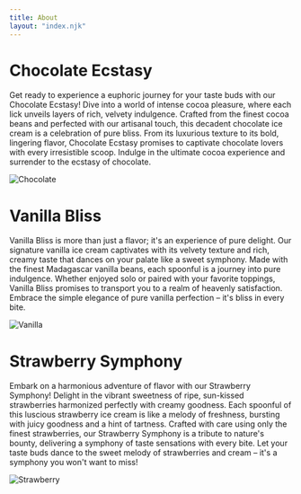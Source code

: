 ```yaml
---
title: About
layout: "index.njk"
---
```


# Chocolate Ecstasy

Get ready to experience a euphoric journey for your taste buds with our Chocolate Ecstasy! Dive into a world of intense cocoa pleasure, where each lick unveils layers of rich, velvety indulgence. Crafted from the finest cocoa beans and perfected with our artisanal touch, this decadent chocolate ice cream is a celebration of pure bliss. From its luxurious texture to its bold, lingering flavor, Chocolate Ecstasy promises to captivate chocolate lovers with every irresistible scoop. Indulge in the ultimate cocoa experience and surrender to the ecstasy of chocolate.

<img src="../img/Chocolate.png" alt="Chocolate">

# Vanilla Bliss

Vanilla Bliss is more than just a flavor; it's an experience of pure delight. Our signature vanilla ice cream captivates with its velvety texture and rich, creamy taste that dances on your palate like a sweet symphony. Made with the finest Madagascar vanilla beans, each spoonful is a journey into pure indulgence. Whether enjoyed solo or paired with your favorite toppings, Vanilla Bliss promises to transport you to a realm of heavenly satisfaction. Embrace the simple elegance of pure vanilla perfection – it's bliss in every bite.

<img src="../img/Vanilla.png" alt="Vanilla">

# Strawberry Symphony

Embark on a harmonious adventure of flavor with our Strawberry Symphony! Delight in the vibrant sweetness of ripe, sun-kissed strawberries harmonized perfectly with creamy goodness. Each spoonful of this luscious strawberry ice cream is like a melody of freshness, bursting with juicy goodness and a hint of tartness. Crafted with care using only the finest strawberries, our Strawberry Symphony is a tribute to nature's bounty, delivering a symphony of taste sensations with every bite. Let your taste buds dance to the sweet melody of strawberries and cream – it's a symphony you won't want to miss!

<img src="../img/Strawberry.png" alt="Strawberry">